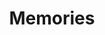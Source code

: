 ---
artist: Kawaii Robot Shark
title: Memories
art_path: /images/kawaiirobotshark-memories.jpg
external_url: https://catskullrecords.bandcamp.com/album/memories
redirect_to: /
---
